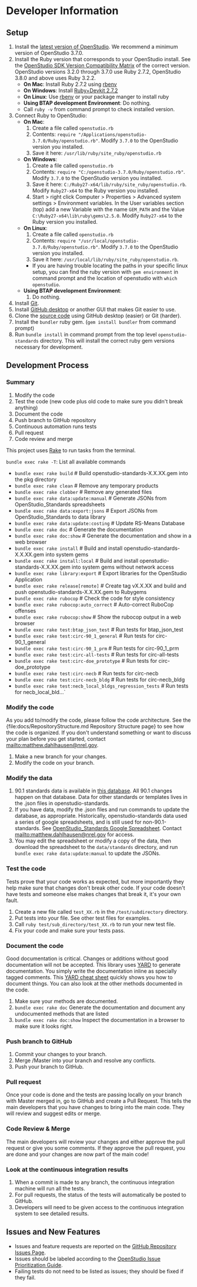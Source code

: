 # Developer Information

## Setup
1. Install the [latest version of OpenStudio](https://www.openstudio.net/downloads). We recommend a minimum version of OpenStudio 3.7.0.
2. Install the Ruby version that corresponds to your OpenStudio install. See the [OpenStudio SDK Version Compatibility Matrix](https://github.com/NREL/OpenStudio/wiki/OpenStudio-SDK-Version-Compatibility-Matrix) of the correct version. OpenStudio versions 3.2.0 through 3.7.0 use Ruby 2.7.2, OpenStudio 3.8.0 and above uses Ruby 3.2.2.
	-	**On Mac**: Install Ruby 2.7.2 using [rbenv](http://octopress.org/docs/setup/rbenv/)
	- **On Windows**: Install [Ruby+Devkit 2.7.2](https://rubyinstaller.org/downloads/archives)
	- **On Linux**: Use [rbenv](http://octopress.org/docs/setup/rbenv/) or your package manger to install ruby
	- **Using BTAP development Environment**: Do nothing.
	- Call `ruby -v` from command prompt to check installed version.
3. Connect Ruby to OpenStudio:
	-	**On Mac**:
		1. Create a file called `openstudio.rb`
		2. Contents: `require "/Applications/openstudio-3.7.0/Ruby/openstudio.rb"`. Modify `3.7.0` to the OpenStudio version you installed.
		3. Save it here: `/usr/lib/ruby/site_ruby/openstudio.rb`
	-	**On Windows**:
		1. Create a file called `openstudio.rb`
		2. Contents: `require "C:/openstudio-3.7.0/Ruby/openstudio.rb"`.  Modify `3.7.0` to the OpenStudio version you installed.
		3. Save it here: `C:/Ruby27-x64/lib/ruby/site_ruby/openstudio.rb`.  Modify `Ruby27-x64` to the Ruby version you installed.
		4. Start > right click Computer > Properties > Advanced system settings > Environment variables.  In the User variables section (top) add a new Variable with the name `GEM_PATH` and the Value `C:\Ruby27-x64\lib\ruby\gems\2.5.0`. Modify `Ruby27-x64` to the Ruby version you installed.
	- **On Linux**:
		1. Create a file called `openstudio.rb`
		2. Contents: `require "/usr/local/openstudio-3.7.0/Ruby/openstudio.rb"`. Modify `3.7.0` to the OpenStudio version you installed.
		3. Save it here: `/usr/local/lib/ruby/site_ruby/openstudio.rb`.
      - If you are having trouble locating the paths in your specific linux setup, you can find the ruby version with `gem environment` in command prompt and the location of openstudio with `which openstudio`.
	- **Using BTAP development Environment**:
		1. Do nothing.
4. Install [Git](https://git-scm.com/).
5. Install [GitHub desktop](https://desktop.github.com/) or another GUI that makes Git easier to use.
6. Clone the [source code](https://github.com/NREL/openstudio-standards.git) using GitHub desktop (easier) or Git (harder).
7. Install the `bundler` ruby gem. (`gem install bundler` from command prompt)
8. Run `bundle install` in command prompt from the top level `openstudio-standards` directory. This will install the correct ruby gem versions necessary for development.

## Development Process

### Summary
1. Modify the code
2. Test the code (new code plus old code to make sure you didn't break anything)
3. Document the code
5. Push branch to GitHub repository
6. Continuous automation runs tests
7. Pull request
8. Code review and merge

This project uses [Rake](http://rake.rubyforge.org/) to run tasks from the terminal.

`bundle exec rake -T`: List all available commands
- `bundle exec rake build`                    # Build openstudio-standards-X.X.XX.gem into the pkg directory
- `bundle exec rake clean`                    # Remove any temporary products
- `bundle exec rake clobber`                  # Remove any generated files
- `bundle exec rake data:update:manual`       # Generate JSONs from OpenStudio_Standards spreadsheets
- `bundle exec rake data:export:jsons`        # Export JSONs from OpenStudio_Standards to data library
- `bundle exec rake data:update:costing`      # Update RS-Means Database
- `bundle exec rake doc`                      # Generate the documentation
- `bundle exec rake doc:show`                 # Generate the documentation and show in a web browser
- `bundle exec rake install`                  # Build and install openstudio-standards-X.X.XX.gem into system gems
- `bundle exec rake install:local`            # Build and install openstudio-standards-X.X.XX.gem into system gems without network access
- `bundle exec rake library:export`           # Export libraries for the OpenStudio Application
- `bundle exec rake release[remote]`          # Create tag vX.X.XX and build and push openstudio-standards-X.X.XX.gem to Rubygems
- `bundle exec rake rubocop`                  # Check the code for style consistency
- `bundle exec rake rubocop:auto_correct`     # Auto-correct RuboCop offenses
- `bundle exec rake rubocop:show`             # Show the rubocop output in a web browser
- `bundle exec rake test:btap_json_test`      # Run tests for btap_json_test
- `bundle exec rake test:circ-90_1_general`   # Run tests for circ-90_1_general
- `bundle exec rake test:circ-90_1_prm`       # Run tests for circ-90_1_prm
- `bundle exec rake test:circ-all-tests`      # Run tests for circ-all-tests
- `bundle exec rake test:circ-doe_prototype`  # Run tests for circ-doe_prototype
- `bundle exec rake test:circ-necb`           # Run tests for circ-necb
- `bundle exec rake test:circ-necb_bldg`      # Run tests for circ-necb_bldg
- `bundle exec rake test:necb_local_bldgs_regression_tests`  # Run tests for necb_local_bld...`

### Modify the code
As you add to/modify the code, please follow the code architecture. See the {file:docs/RepositoryStructure.md Repository Structure page} to see how the code is organized.  If you don't understand something or want to discuss your plan before you get started, contact <mailto:matthew.dahlhausen@nrel.gov>.
1. Make a new branch for your changes.
2. Modify the code on your branch.

### Modify the data
1. 90.1 standards data is available in [this database](https://github.com/pnnl/building-energy-standards-data). All 90.1 changes happen on that database. Data for other standards or templates lives in the .json files in openstudio-standards.
2. If you have data, modify the .json files and run commands to update the database, as appropriate. Historically, openstudio-standards data used a series of google spreadsheets, and is still used for non-90.1-standards. See [OpenStudio_Standards Google Spreadsheet](https://drive.google.com/drive/folders/1x7yEU4jnKw-gskLBih8IopStwl0KAMEi?usp=sharing). Contact <mailto:matthew.dahlhausen@nrel.gov> for access.
3. You may edit the spreadsheet or modify a copy of the data, then download the spreadsheet to the `data/standards` directory, and run `bundle exec rake data:update:manual` to update the JSONs.

### Test the code
Tests prove that your code works as expected, but more importantly they help make sure that changes don't break other code. If your code doesn't have tests and someone else makes changes that break it, it's your own fault.
1. Create a new file called `test_XX.rb` in the `/test/subdirectory` directory.
2. Put tests into your file. See other test files for examples.
2. Call `ruby test/sub_directory/test_XX.rb` to run your new test file.
3. Fix your code and make sure your tests pass.

### Document the code
Good documentation is critical. Changes or additions without good documentation will not be accepted. This library uses [YARD](http://yardoc.org/) to generate documentation. You simply write the documentation inline as specially tagged comments. This [YARD cheat sheet](https://gist.github.com/chetan/1827484#methods) quickly shows you how to document things. You can also look at the other methods documented in the code.

1. Make sure your methods are documented.
2. `bundle exec rake doc` Generate the documentation and document any undocumented methods that are listed
3. `bundle exec rake doc:show` Inspect the documentation in a browser to make sure it looks right.

### Push branch to GitHub
1. Commit your changes to your branch.
2. Merge /Master into your branch and resolve any conflicts.
3. Push your branch to GitHub.

### Pull request
Once your code is done and the tests are passing locally on your branch with Master merged in, go to GitHub and create a Pull Request.  This tells the main developers that you have changes to bring into the main code. They will review and suggest edits or merge.

### Code Review & Merge
The main developers will review your changes and either approve the pull request or give you some comments.  If they approve the pull request, you are done and your changes are now part of the main code!

### Look at the continuous integration results
1. When a commit is made to any branch, the continuous integration machine will run all the tests.
2. For pull requests, the status of the tests will automatically be posted to GitHub.
3. Developers will need to be given access to the continuous integration system to see detailed results.

## Issues and New Features
  - Issues and feature requests are reported on the [GitHub Repository Issues Page](https://github.com/NREL/openstudio-standards/issues).
  - Issues should be labeled according to the [OpenStudio Issue Prioritization Guide](https://github.com/NREL/OpenStudio/wiki/Issue-Prioritization).
  - Failing tests do not need to be listed as issues; they should be fixed if they fail.